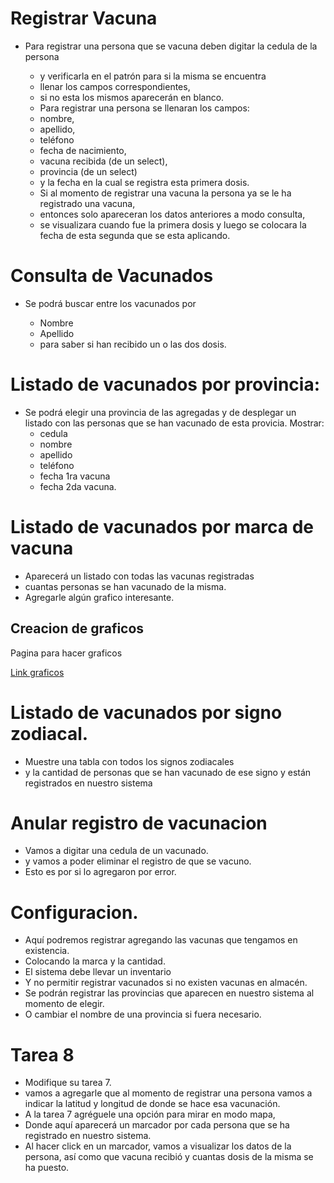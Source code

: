 # Registrar Vacuna

* Para registrar una persona que se vacuna deben digitar la cedula de la persona 

    - y verificarla en el patrón para si la misma se encuentra
    -  llenar los campos correspondientes,
    -  si no esta los mismos aparecerán en blanco. 
    -  Para registrar una persona se llenaran los campos:
    -  nombre,
    - apellido,
    - teléfono
    - fecha de nacimiento,
    - vacuna recibida (de un select),
    - provincia (de un select)
    - y la fecha en la cual se registra esta primera dosis.
    -  Si al momento de registrar una vacuna la persona ya se le ha registrado una vacuna,
    -  entonces solo apareceran los datos anteriores a modo consulta,
    -  se visualizara cuando fue la primera dosis y luego se colocara la fecha de esta segunda que se esta aplicando.

# Consulta de Vacunados

* Se podrá buscar entre los vacunados por 

    - Nombre 
    -  Apellido
    - para saber si han recibido un o las dos dosis.

# Listado de vacunados por provincia: 

* Se podrá elegir una provincia de las agregadas y de desplegar un listado con las personas que se han vacunado de esta provicia. Mostrar:
    - cedula
    - nombre
    - apellido
    - teléfono
    -  fecha 1ra vacuna
    - fecha 2da vacuna. 

# Listado de vacunados por marca de vacuna

*  Aparecerá un listado con todas las vacunas registradas
* cuantas personas se han vacunado de la misma.
* Agregarle algún grafico interesante. 

## Creacion de graficos
Pagina para hacer graficos

[Link graficos](https://www.chartjs.org/docs/latest/?q=)

# Listado de vacunados por signo zodiacal.

- Muestre una tabla con todos los signos zodiacales
- y la cantidad de personas que se han vacunado de ese signo y están registrados en nuestro sistema

# Anular registro de vacunacion

- Vamos a digitar una cedula de un vacunado.
- y vamos a poder eliminar el registro de que se vacuno. 
- Esto es por si lo agregaron por error.

# Configuracion.

- Aquí podremos registrar agregando las vacunas que tengamos en existencia.
- Colocando la marca y la cantidad.
- El sistema debe llevar un inventario
- Y no permitir registrar vacunados si no existen vacunas en almacén.  
- Se podrán registrar las provincias que aparecen en nuestro sistema al momento de elegir.
- O cambiar el nombre de una provincia si fuera necesario. 

# Tarea 8

- Modifique su tarea 7.
- vamos a agregarle que al momento de registrar una persona vamos a indicar la latitud y longitud de donde se hace esa vacunación.
- A la tarea 7 agréguele una opción para mirar en modo mapa,
- Donde aquí aparecerá un marcador por cada persona que se ha registrado en nuestro sistema.
- Al hacer click en un marcador, vamos a visualizar los datos de la persona, así como que vacuna recibió y cuantas dosis de la misma se ha puesto. 